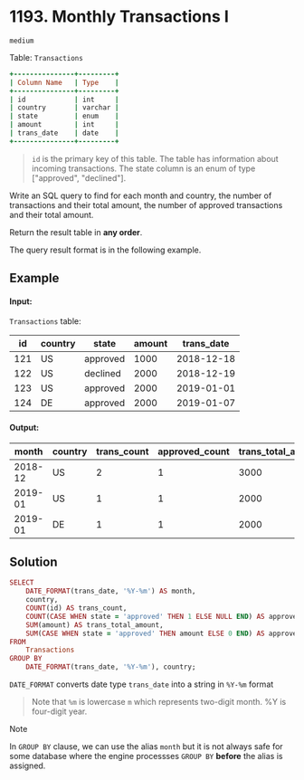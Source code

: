 # 1193. Monthly Transactions I
`medium`

Table: `Transactions`
```ruby
+---------------+---------+
| Column Name   | Type    |
+---------------+---------+
| id            | int     |
| country       | varchar |
| state         | enum    |
| amount        | int     |
| trans_date    | date    |
+---------------+---------+
```

> `id` is the primary key of this table.
> The table has information about incoming transactions.
> The state column is an enum of type ["approved", "declined"].
 

Write an SQL query to find for each month and country, the number of transactions and their total amount, the number of approved transactions and their total amount.

Return the result table in __any order__.

The query result format is in the following example.

 

## Example

#### Input: 
`Transactions` table:

| id  | country | state    | amount | trans_date |
| --- | ------- | -------- | ------ | ---------- |
| 121 | US      | approved | 1000   | 2018-12-18 |
| 122 | US      | declined | 2000   | 2018-12-19 |
| 123 | US      | approved | 2000   | 2019-01-01 |
| 124 | DE      | approved | 2000   | 2019-01-07 |

#### Output: 

| month   | country | trans_count | approved_count | trans_total_amount | approved_total_amount |
| ------- | ------- | ----------- | -------------- | ------------------ | --------------------- |
| 2018-12 | US      | 2           | 1              | 3000               | 1000                  |
| 2019-01 | US      | 1           | 1              | 2000               | 2000                  |
| 2019-01 | DE      | 1           | 1              | 2000               | 2000                  |

## Solution
```ruby
SELECT
    DATE_FORMAT(trans_date, '%Y-%m') AS month,
    country,
    COUNT(id) AS trans_count,
    COUNT(CASE WHEN state = 'approved' THEN 1 ELSE NULL END) AS approved_count,
    SUM(amount) AS trans_total_amount,
    SUM(CASE WHEN state = 'approved' THEN amount ELSE 0 END) AS approved_total_amount
FROM
    Transactions
GROUP BY
    DATE_FORMAT(trans_date, '%Y-%m'), country;
```

`DATE_FORMAT` converts date type `trans_date` into a string in `%Y-%m` format
> Note that `%m` is lowercase `m` which represents two-digit month. %Y is four-digit year.


> [!NOTE]
> In `GROUP BY` clause, we can use the alias `month` but it is not always safe
> for some database where the engine processses `GROUP BY` __before__ the alias is assigned.


